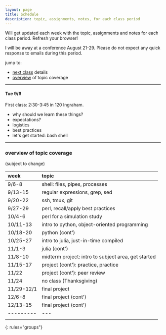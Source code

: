 ```yaml
---
layout: page
title: Schedule
description: topic, assignments, notes, for each class period
---
```


Will get updated each week with the topic, assignments and notes for each class period.
Refresh your browser!

I will be away at a conference August 21-29.
Please do not expect any quick response to emails during this period.

jump to:

- [next class](#T-9/6) details
- [overview](#overview) of topic coverage

---

#### Tue 9/6

First class: 2:30-3:45 in 120 Ingraham.

- why should we learn these things?
- expectations?
- logistics
- best practices
- let's get started: bash shell

<!--
---

#### Thu 9/8

#### Tue 9/13 - Thu 9/15

#### Tue 9/20 - Thu 9/22

#### Tue 9/27 - Thu 9/29

#### Tue 10/4 - Thu 10/6

#### Tue 10/11 - Thu 10/13

#### Tue 10/18 - Thu 10/20

#### Tue 10/25 - Thu 10/27

#### Tue 11/1 - Thu 11/3

#### Tue 11/8 - Thu 11/10

#### Tue 11/15 - Thu 11/17

#### Tue 11/22 - Thu 11/24: no class (Thanksgiving)

#### Tue 11/29 - Thu 12/1

#### Tue 12/6 - Thu 12/8

#### Tue 12/13 - Thu 12/15
-->

--------

### overview of topic coverage

(subject to change)

| week    | topic |
|:--------|:------|
| 9/6-8   | shell: files, pipes, processes |
| 9/13-15 | regular expressions, grep, sed |
| 9/20-22 | ssh, tmux, git |
| 9/27-29 | perl, recall/apply best practices |
| 10/4-6  | perl for a simulation study |
| 10/11-13| intro to python, object-oriented programming |
| 10/18-20| python (cont')  |
| 10/25-27| intro to julia, just-in-time compiled |
| 11/1-3  | julia (cont')   |
| 11/8-10 | midterm project: intro to subject area, get started |
| 11/15-17| project (cont'): practice, practice |
| 11/22   | project (cont'): peer review |
| 11/24   | no class (Thanksgiving) |
| 11/29-12/1| final project |
| 12/6-8  | final project (cont') |
| 12/13-15| final project (cont') |
|---------|---|
|         |   |
{: rules="groups"}
